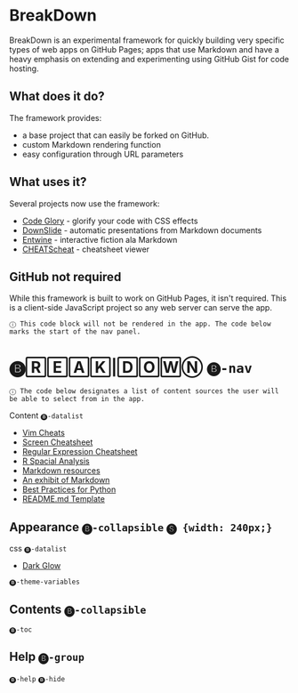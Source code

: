 # BreakDown
BreakDown is an experimental framework for quickly building very specific types of web apps on GitHub Pages; apps that use Markdown and have a heavy emphasis on extending and experimenting using GitHub Gist for code hosting.

## What does it do?
The framework provides:
- a base project that can easily be forked on GitHub.
- custom Markdown rendering function
- easy configuration through URL parameters

## What uses it?
Several projects now use the framework:
- [Code Glory](https://ugotsta.github.io/code-glory/) - glorify your code with CSS effects
- [DownSlide](https://ugotsta.github.io/downslide/) - automatic presentations from Markdown documents
- [Entwine](https://ugotsta.github.io/entwine/) - interactive fiction ala Markdown
- [CHEATScheat](https://ugotsta.github.io/cheats/) - cheatsheet viewer

## GitHub not required
While this framework is built to work on GitHub Pages, it isn't required. This is a client-side JavaScript project so any web server can serve the app.

`ⓘ This code block will not be rendered in the app. The code below marks the start of the nav panel.`

# 🅑🅁🄴🄰🄺|🄳🄾🅆Ⓝ `🅑-nav`

`ⓘ The code below designates a list of content sources the user will be able to select from in the app.`

Content `🅑-datalist`
- [Vim Cheats](https://gist.github.com/c002acb756d5cf09b1ad98494a81baa3)
- [Screen Cheatsheet](https://gist.github.com/af918e1618682638aa82)
- [Regular Expression Cheatsheet](https://gist.github.com/3893f6ac9447f7ee27fe)
- [R Spacial Analysis](https://gist.github.com/fc661f26ef51eae6377b)
- [Markdown resources](https://gist.github.com/eba62d45c82d0767a5a0)
- [An exhibit of Markdown](https://gist.github.com/deb74713e6aff8fdfce2)
- [Best Practices for Python](https://gist.github.com/7001839)
- [README.md Template](https://gist.github.com/109311bb0361f32d87a2)

## Appearance `🅑-collapsible` `🅢 {width: 240px;}`

css `🅑-datalist`
- [Dark Glow](https://gist.github.com/c6d0a4d16b627d72563b43b60a164c31)

`🅑-theme-variables`

## Contents `🅑-collapsible`

`🅑-toc`

## Help `🅑-group`

`🅑-help`
`🅑-hide`
